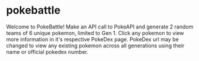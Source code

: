 # pokebattle
Welcome to PokeBattle! Make an API call to PokeAPI and generate 2 random teams of 6 unique pokemon, limited to Gen 1. 
Click any pokemon to view more information in it's respective PokeDex page.
PokeDex url may be changed to view any existing pokemon across all generations using their name or official pokedex number.
